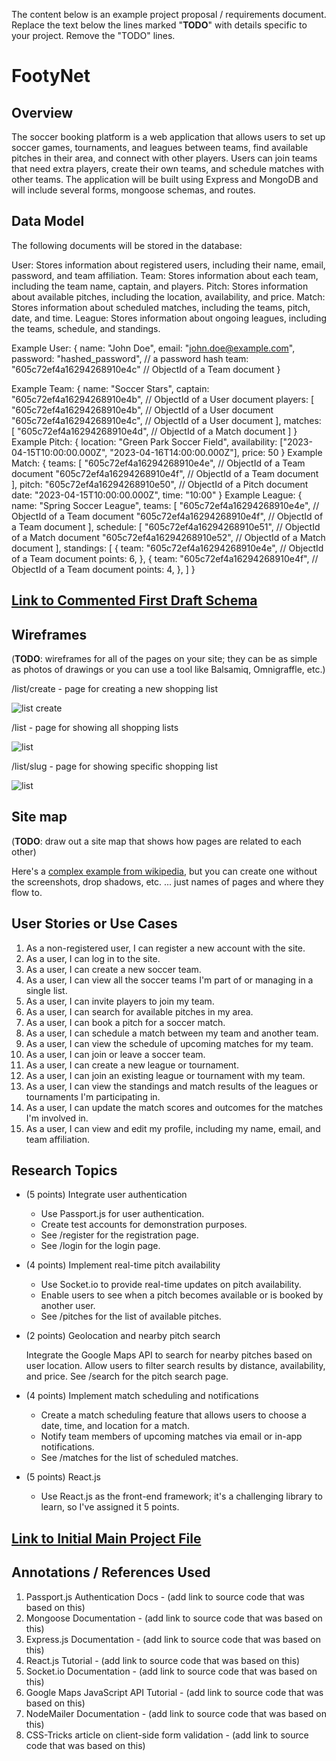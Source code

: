The content below is an example project proposal / requirements document. Replace the text below the lines marked "__TODO__" with details specific to your project. Remove the "TODO" lines.

# FootyNet

## Overview

The soccer booking platform is a web application that allows users to set up soccer games, tournaments, and leagues between teams, find available pitches in their area, and connect with other players. Users can join teams that need extra players, create their own teams, and schedule matches with other teams. The application will be built using Express and MongoDB and will include several forms, mongoose schemas, and routes.

## Data Model

The following documents will be stored in the database:

User: Stores information about registered users, including their name, email, password, and team affiliation.
Team: Stores information about each team, including the team name, captain, and players.
Pitch: Stores information about available pitches, including the location, availability, and price.
Match: Stores information about scheduled matches, including the teams, pitch, date, and time.
League: Stores information about ongoing leagues, including the teams, schedule, and standings.

Example User:
{
  name: "John Doe",
  email: "john.doe@example.com",
  password: "hashed_password", // a password hash
  team: "605c72ef4a16294268910e4c" // ObjectId of a Team document
}

Example Team:
{
  name: "Soccer Stars",
  captain: "605c72ef4a16294268910e4b", // ObjectId of a User document
  players: [
    "605c72ef4a16294268910e4b", // ObjectId of a User document
    "605c72ef4a16294268910e4c", // ObjectId of a User document
  ],
  matches: [
    "605c72ef4a16294268910e4d", // ObjectId of a Match document
  ]
}
Example Pitch:
{
  location: "Green Park Soccer Field",
  availability: ["2023-04-15T10:00:00.000Z", "2023-04-16T14:00:00.000Z"],
  price: 50
}
Example Match:
{
  teams: [
    "605c72ef4a16294268910e4e", // ObjectId of a Team document
    "605c72ef4a16294268910e4f", // ObjectId of a Team document
  ],
  pitch: "605c72ef4a16294268910e50", // ObjectId of a Pitch document
  date: "2023-04-15T10:00:00.000Z",
  time: "10:00"
}
Example League:
{
  name: "Spring Soccer League",
  teams: [
    "605c72ef4a16294268910e4e", // ObjectId of a Team document
    "605c72ef4a16294268910e4f", // ObjectId of a Team document
  ],
  schedule: [
    "605c72ef4a16294268910e51", // ObjectId of a Match document
    "605c72ef4a16294268910e52", // ObjectId of a Match document
  ],
  standings: [
    {
      team: "605c72ef4a16294268910e4e", // ObjectId of a Team document
      points: 6,
    },
    {
      team: "605c72ef4a16294268910e4f", // ObjectId of a Team document
      points: 4,
    },
  ]
}

## [Link to Commented First Draft Schema](db.mjs) 

## Wireframes

(__TODO__: wireframes for all of the pages on your site; they can be as simple as photos of drawings or you can use a tool like Balsamiq, Omnigraffle, etc.)

/list/create - page for creating a new shopping list

![list create](documentation/list-create.png)

/list - page for showing all shopping lists

![list](documentation/list.png)

/list/slug - page for showing specific shopping list

![list](documentation/list-slug.png)

## Site map

(__TODO__: draw out a site map that shows how pages are related to each other)

Here's a [complex example from wikipedia](https://upload.wikimedia.org/wikipedia/commons/2/20/Sitemap_google.jpg), but you can create one without the screenshots, drop shadows, etc. ... just names of pages and where they flow to.

## User Stories or Use Cases

1. As a non-registered user, I can register a new account with the site.
2. As a user, I can log in to the site.
3. As a user, I can create a new soccer team.
4. As a user, I can view all the soccer teams I'm part of or managing in a single list.
5. As a user, I can invite players to join my team.
6. As a user, I can search for available pitches in my area.
7. As a user, I can book a pitch for a soccer match.
8. As a user, I can schedule a match between my team and another team.
9. As a user, I can view the schedule of upcoming matches for my team.
10. As a user, I can join or leave a soccer team.
11. As a user, I can create a new league or tournament.
12. As a user, I can join an existing league or tournament with my team.
13. As a user, I can view the standings and match results of the leagues or tournaments I'm participating in.
14. As a user, I can update the match scores and outcomes for the matches I'm involved in.
15. As a user, I can view and edit my profile, including my name, email, and team affiliation.

## Research Topics

* (5 points) Integrate user authentication

  * Use Passport.js for user authentication.
  * Create test accounts for demonstration purposes.
  * See /register for the registration page.
  * See /login for the login page.
  
* (4 points) Implement real-time pitch availability

  * Use Socket.io to provide real-time updates on pitch availability.
  * Enable users to see when a pitch becomes available or is booked by another user.
  * See /pitches for the list of available pitches.
  
* (2 points) Geolocation and nearby pitch search

  Integrate the Google Maps API to search for nearby pitches based on user location.
  Allow users to filter search results by distance, availability, and price.
  See /search for the pitch search page.
 
* (4 points) Implement match scheduling and notifications

  * Create a match scheduling feature that allows users to choose a date, time, and location for a match.
  * Notify team members of upcoming matches via email or in-app notifications.
  * See /matches for the list of scheduled matches.
  
* (5 points) React.js

  * Use React.js as the front-end framework; it's a challenging library to learn, so I've assigned it 5 points.


## [Link to Initial Main Project File](app.mjs) 

## Annotations / References Used

1. Passport.js Authentication Docs - (add link to source code that was based on this)
2. Mongoose Documentation - (add link to source code that was based on this)
3. Express.js Documentation - (add link to source code that was based on this)
4. React.js Tutorial - (add link to source code that was based on this)
5. Socket.io Documentation - (add link to source code that was based on this)
6. Google Maps JavaScript API Tutorial - (add link to source code that was based on this)
7. NodeMailer Documentation - (add link to source code that was based on this)
8. CSS-Tricks article on client-side form validation - (add link to source code that was based on this)

